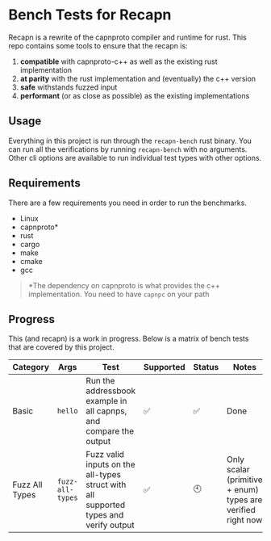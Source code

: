 # Bench Tests for Recapn

Recapn is a rewrite of the capnproto compiler and runtime for rust. This repo 
contains some tools to ensure that the recapn is:

1. **compatible** with capnproto-c++ as well as the existing rust implementation
2. **at parity** with the rust implementation and (eventually) the c++ version
3. **safe** withstands fuzzed input
4. **performant** (or as close as possible) as the existing implementations

## Usage

Everything in this project is run through the `recapn-bench` rust binary. You 
can run all the verifications by running `recapn-bench` with no arguments. Other 
cli options are available to run individual test types with other options.

## Requirements

There are a few requirements you need in order to run the benchmarks.

- Linux
- capnproto*
- rust
- cargo
- make
- cmake
- gcc

> *The dependency on capnproto is what provides the c++ implementation. You need to have `capnpc` on your path

## Progress

This (and recapn) is a work in progress. Below is a matrix of bench tests that are covered by this project.

| Category       | Args             | Test                                                                                 | Supported | Status | Notes                                                       |
| -------------- | ---------------- | ------------------------------------------------------------------------------------ | --------- | ------ | ----------------------------------------------------------- |
| Basic          | `hello`          | Run the addressbook example in all capnps, and compare the output                    | ✅         | ✅      | Done                                                        |
| Fuzz All Types | `fuzz-all-types` | Fuzz valid inputs on the all-types struct with all supported types and verify output | ✅         | 🕙      | Only scalar (primitive + enum) types are verified right now |

